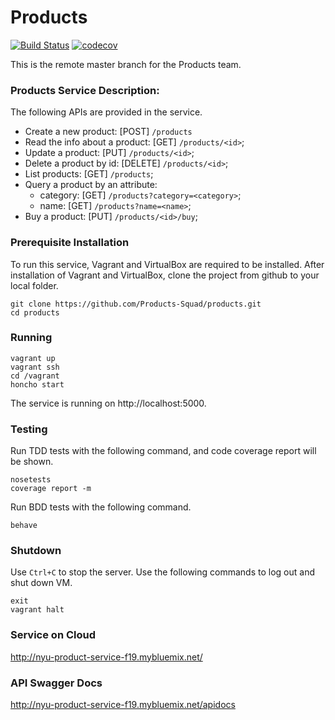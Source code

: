 # Products

[![Build Status](https://travis-ci.org/Products-Squad/products.svg?branch=master)](https://travis-ci.org/Products-Squad/products)
[![codecov](https://codecov.io/gh/Products-Squad/products/branch/master/graph/badge.svg)](https://codecov.io/gh/Products-Squad/products)

This is the remote master branch for the Products team.

### Products Service Description:

The following APIs are provided in the service.

- Create a new product: [POST] `/products`
- Read the info about a product: [GET] `/products/<id>`;
- Update a product: [PUT] `/products/<id>`;
- Delete a product by id: [DELETE] `/products/<id>`;
- List products: [GET] `/products`;
- Query a product by an attribute:
  - category: [GET] `/products?category=<category>`;
  - name: [GET] `/products?name=<name>`;
- Buy a product: [PUT] `/products/<id>/buy`;

### Prerequisite Installation

To run this service, Vagrant and VirtualBox are required to be installed. After installation of Vagrant and VirtualBox, clone the project from github to your local folder.

```
git clone https://github.com/Products-Squad/products.git
cd products
```

### Running

```
vagrant up
vagrant ssh
cd /vagrant
honcho start
```

The service is running on http://localhost:5000.

### Testing

Run TDD tests with the following command, and code coverage report will be shown.

```
nosetests
coverage report -m
```

Run BDD tests with the following command.

```
behave
```

### Shutdown

Use `Ctrl+C` to stop the server.
Use the following commands to log out and shut down VM.

```
exit
vagrant halt
```

### Service on Cloud

http://nyu-product-service-f19.mybluemix.net/

### API Swagger Docs

http://nyu-product-service-f19.mybluemix.net/apidocs
